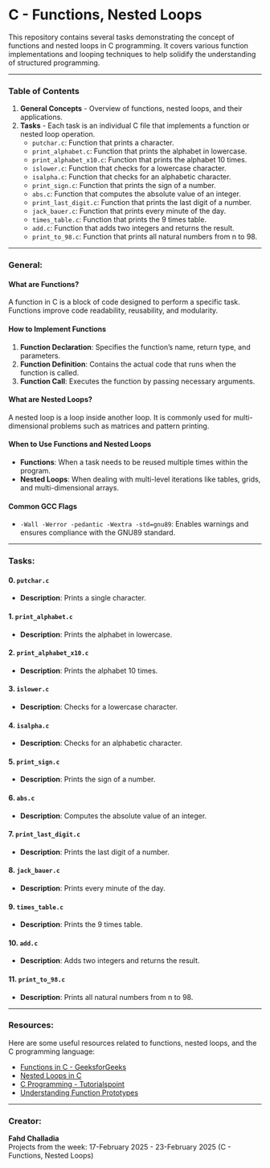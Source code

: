# C - Functions, Nested Loops

This repository contains several tasks demonstrating the concept of functions and nested loops in C programming. It covers various function implementations and looping techniques to help solidify the understanding of structured programming.

---

### Table of Contents
1. **General Concepts** - Overview of functions, nested loops, and their applications.
2. **Tasks** - Each task is an individual C file that implements a function or nested loop operation.
    - `putchar.c`: 
      Function that prints a character.
    - `print_alphabet.c`: 
      Function that prints the alphabet in lowercase.
    - `print_alphabet_x10.c`: 
      Function that prints the alphabet 10 times.
    - `islower.c`: 
      Function that checks for a lowercase character.
    - `isalpha.c`: 
      Function that checks for an alphabetic character.
    - `print_sign.c`: 
      Function that prints the sign of a number.
    - `abs.c`: 
      Function that computes the absolute value of an integer.
    - `print_last_digit.c`: 
      Function that prints the last digit of a number.
    - `jack_bauer.c`: 
      Function that prints every minute of the day.
    - `times_table.c`: 
      Function that prints the 9 times table.
    - `add.c`: 
      Function that adds two integers and returns the result.
    - `print_to_98.c`: 
      Function that prints all natural numbers from n to 98.

---

### General:

#### What are Functions?
A function in C is a block of code designed to perform a specific task. Functions improve code readability, reusability, and modularity.

#### How to Implement Functions
1. **Function Declaration**: Specifies the function’s name, return type, and parameters.
2. **Function Definition**: Contains the actual code that runs when the function is called.
3. **Function Call**: Executes the function by passing necessary arguments.

#### What are Nested Loops?
A nested loop is a loop inside another loop. It is commonly used for multi-dimensional problems such as matrices and pattern printing.

#### When to Use Functions and Nested Loops
- **Functions**: When a task needs to be reused multiple times within the program.
- **Nested Loops**: When dealing with multi-level iterations like tables, grids, and multi-dimensional arrays.

#### Common GCC Flags
- `-Wall -Werror -pedantic -Wextra -std=gnu89`: Enables warnings and ensures compliance with the GNU89 standard.

---

### Tasks:

#### 0. `putchar.c`
- **Description**: Prints a single character.

#### 1. `print_alphabet.c`
- **Description**: Prints the alphabet in lowercase.

#### 2. `print_alphabet_x10.c`
- **Description**: Prints the alphabet 10 times.

#### 3. `islower.c`
- **Description**: Checks for a lowercase character.

#### 4. `isalpha.c`
- **Description**: Checks for an alphabetic character.

#### 5. `print_sign.c`
- **Description**: Prints the sign of a number.

#### 6. `abs.c`
- **Description**: Computes the absolute value of an integer.

#### 7. `print_last_digit.c`
- **Description**: Prints the last digit of a number.

#### 8. `jack_bauer.c`
- **Description**: Prints every minute of the day.

#### 9. `times_table.c`
- **Description**: Prints the 9 times table.

#### 10. `add.c`
- **Description**: Adds two integers and returns the result.

#### 11. `print_to_98.c`
- **Description**: Prints all natural numbers from n to 98.

---

### Resources:

Here are some useful resources related to functions, nested loops, and the C programming language:

- [Functions in C - GeeksforGeeks](https://www.geeksforgeeks.org/functions-in-c/)
- [Nested Loops in C](https://www.programiz.com/c-programming/c-for-loop)
- [C Programming - Tutorialspoint](https://www.tutorialspoint.com/cprogramming/)
- [Understanding Function Prototypes](https://www.cprogramming.com/tutorial/c/lesson8.html)

---

### Creator:

**Fahd Challadia**  
Projects from the week: 17-February 2025 - 23-February 2025 (C - Functions, Nested Loops)
